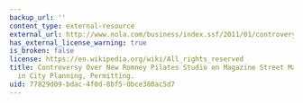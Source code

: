 ```yaml
---
backup_url: ''
content_type: external-resource
external_url: http://www.nola.com/business/index.ssf/2011/01/controvery_surrounding_new_rom.html
has_external_license_warning: true
is_broken: false
license: https://en.wikipedia.org/wiki/All_rights_reserved
title: Controversy Over New Romney Pilates Studio on Magazine Street May Lead to Reforms
  in City Planning, Permitting.
uid: 77829d09-bdac-4f0d-8bf5-0bce380ac5d7
---
```


